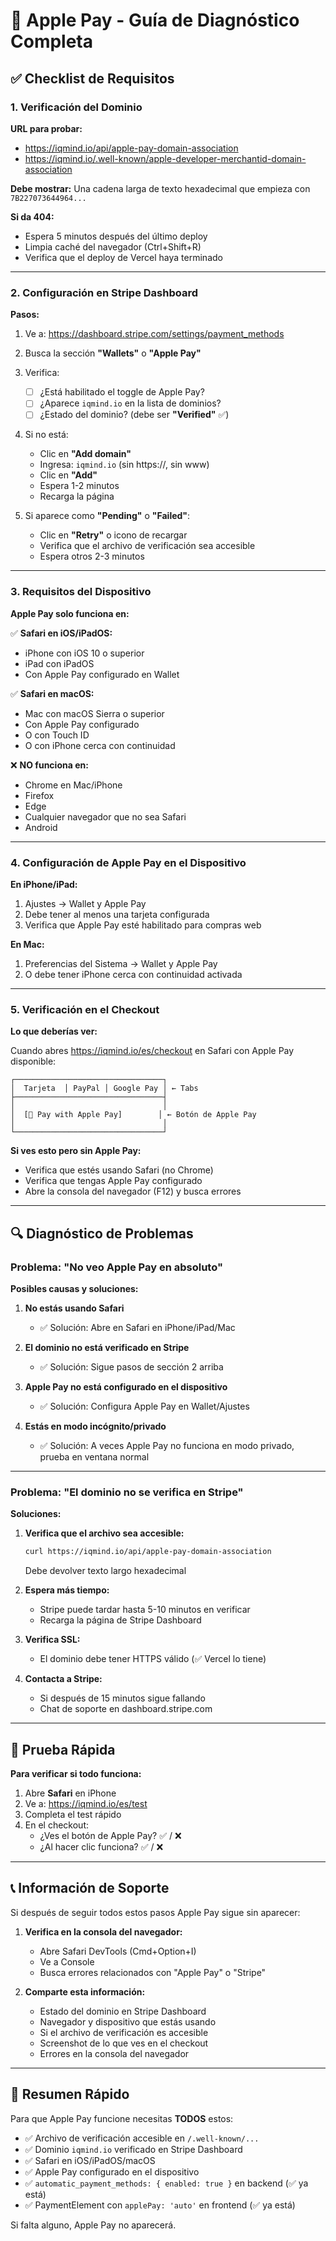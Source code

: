# 🍎 Apple Pay - Guía de Diagnóstico Completa

## ✅ Checklist de Requisitos

### 1. Verificación del Dominio

**URL para probar:**
- https://iqmind.io/api/apple-pay-domain-association
- https://iqmind.io/.well-known/apple-developer-merchantid-domain-association

**Debe mostrar:** Una cadena larga de texto hexadecimal que empieza con `7B227073644964...`

**Si da 404:**
- Espera 5 minutos después del último deploy
- Limpia caché del navegador (Ctrl+Shift+R)
- Verifica que el deploy de Vercel haya terminado

---

### 2. Configuración en Stripe Dashboard

**Pasos:**

1. Ve a: https://dashboard.stripe.com/settings/payment_methods

2. Busca la sección **"Wallets"** o **"Apple Pay"**

3. Verifica:
   - [ ] ¿Está habilitado el toggle de Apple Pay?
   - [ ] ¿Aparece `iqmind.io` en la lista de dominios?
   - [ ] ¿Estado del dominio? (debe ser **"Verified"** ✅)

4. Si no está:
   - Clic en **"Add domain"**
   - Ingresa: `iqmind.io` (sin https://, sin www)
   - Clic en **"Add"**
   - Espera 1-2 minutos
   - Recarga la página

5. Si aparece como **"Pending"** o **"Failed"**:
   - Clic en **"Retry"** o icono de recargar
   - Verifica que el archivo de verificación sea accesible
   - Espera otros 2-3 minutos

---

### 3. Requisitos del Dispositivo

**Apple Pay solo funciona en:**

✅ **Safari en iOS/iPadOS:**
- iPhone con iOS 10 o superior
- iPad con iPadOS
- Con Apple Pay configurado en Wallet

✅ **Safari en macOS:**
- Mac con macOS Sierra o superior
- Con Apple Pay configurado
- O con Touch ID
- O con iPhone cerca con continuidad

❌ **NO funciona en:**
- Chrome en Mac/iPhone
- Firefox
- Edge
- Cualquier navegador que no sea Safari
- Android

---

### 4. Configuración de Apple Pay en el Dispositivo

**En iPhone/iPad:**
1. Ajustes → Wallet y Apple Pay
2. Debe tener al menos una tarjeta configurada
3. Verifica que Apple Pay esté habilitado para compras web

**En Mac:**
1. Preferencias del Sistema → Wallet y Apple Pay
2. O debe tener iPhone cerca con continuidad activada

---

### 5. Verificación en el Checkout

**Lo que deberías ver:**

Cuando abres https://iqmind.io/es/checkout en Safari con Apple Pay disponible:

```
┌─────────────────────────────────┐
│  Tarjeta  │ PayPal │ Google Pay │ ← Tabs
├─────────────────────────────────┤
│                                 │
│  [🍎 Pay with Apple Pay]        │ ← Botón de Apple Pay
│                                 │
└─────────────────────────────────┘
```

**Si ves esto pero sin Apple Pay:**
- Verifica que estés usando Safari (no Chrome)
- Verifica que tengas Apple Pay configurado
- Abre la consola del navegador (F12) y busca errores

---

## 🔍 Diagnóstico de Problemas

### Problema: "No veo Apple Pay en absoluto"

**Posibles causas y soluciones:**

1. **No estás usando Safari**
   - ✅ Solución: Abre en Safari en iPhone/iPad/Mac

2. **El dominio no está verificado en Stripe**
   - ✅ Solución: Sigue pasos de sección 2 arriba

3. **Apple Pay no está configurado en el dispositivo**
   - ✅ Solución: Configura Apple Pay en Wallet/Ajustes

4. **Estás en modo incógnito/privado**
   - ✅ Solución: A veces Apple Pay no funciona en modo privado, prueba en ventana normal

---

### Problema: "El dominio no se verifica en Stripe"

**Soluciones:**

1. **Verifica que el archivo sea accesible:**
   ```bash
   curl https://iqmind.io/api/apple-pay-domain-association
   ```
   Debe devolver texto largo hexadecimal

2. **Espera más tiempo:**
   - Stripe puede tardar hasta 5-10 minutos en verificar
   - Recarga la página de Stripe Dashboard

3. **Verifica SSL:**
   - El dominio debe tener HTTPS válido (✅ Vercel lo tiene)

4. **Contacta a Stripe:**
   - Si después de 15 minutos sigue fallando
   - Chat de soporte en dashboard.stripe.com

---

## 🧪 Prueba Rápida

**Para verificar si todo funciona:**

1. Abre **Safari** en iPhone
2. Ve a: https://iqmind.io/es/test
3. Completa el test rápido
4. En el checkout:
   - ¿Ves el botón de Apple Pay? ✅ / ❌
   - ¿Al hacer clic funciona? ✅ / ❌

---

## 📞 Información de Soporte

Si después de seguir todos estos pasos Apple Pay sigue sin aparecer:

1. **Verifica en la consola del navegador:**
   - Abre Safari DevTools (Cmd+Option+I)
   - Ve a Console
   - Busca errores relacionados con "Apple Pay" o "Stripe"

2. **Comparte esta información:**
   - Estado del dominio en Stripe Dashboard
   - Navegador y dispositivo que estás usando
   - Si el archivo de verificación es accesible
   - Screenshot de lo que ves en el checkout
   - Errores en la consola del navegador

---

## 🎯 Resumen Rápido

Para que Apple Pay funcione necesitas **TODOS** estos:

- ✅ Archivo de verificación accesible en `/.well-known/...`
- ✅ Dominio `iqmind.io` verificado en Stripe Dashboard
- ✅ Safari en iOS/iPadOS/macOS
- ✅ Apple Pay configurado en el dispositivo
- ✅ `automatic_payment_methods: { enabled: true }` en backend (✅ ya está)
- ✅ PaymentElement con `applePay: 'auto'` en frontend (✅ ya está)

Si falta alguno, Apple Pay no aparecerá.

